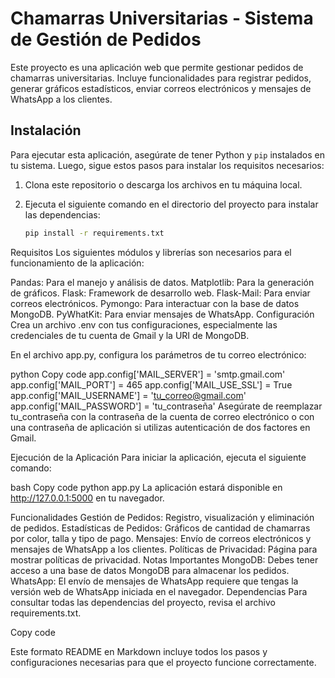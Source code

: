 # Chamarras Universitarias - Sistema de Gestión de Pedidos

Este proyecto es una aplicación web que permite gestionar pedidos de chamarras universitarias. Incluye funcionalidades para registrar pedidos, generar gráficos estadísticos, enviar correos electrónicos y mensajes de WhatsApp a los clientes. 

## Instalación

Para ejecutar esta aplicación, asegúrate de tener Python y `pip` instalados en tu sistema. Luego, sigue estos pasos para instalar los requisitos necesarios:

1. Clona este repositorio o descarga los archivos en tu máquina local.
2. Ejecuta el siguiente comando en el directorio del proyecto para instalar las dependencias:

   ```bash
   pip install -r requirements.txt
Requisitos
Los siguientes módulos y librerías son necesarios para el funcionamiento de la aplicación:

Pandas: Para el manejo y análisis de datos.
Matplotlib: Para la generación de gráficos.
Flask: Framework de desarrollo web.
Flask-Mail: Para enviar correos electrónicos.
Pymongo: Para interactuar con la base de datos MongoDB.
PyWhatKit: Para enviar mensajes de WhatsApp.
Configuración
Crea un archivo .env con tus configuraciones, especialmente las credenciales de tu cuenta de Gmail y la URI de MongoDB.

En el archivo app.py, configura los parámetros de tu correo electrónico:

python
Copy code
app.config['MAIL_SERVER'] = 'smtp.gmail.com'
app.config['MAIL_PORT'] = 465
app.config['MAIL_USE_SSL'] = True
app.config['MAIL_USERNAME'] = 'tu_correo@gmail.com'
app.config['MAIL_PASSWORD'] = 'tu_contraseña'
Asegúrate de reemplazar tu_contraseña con la contraseña de la cuenta de correo electrónico o con una contraseña de aplicación si utilizas autenticación de dos factores en Gmail.

Ejecución de la Aplicación
Para iniciar la aplicación, ejecuta el siguiente comando:

bash
Copy code
python app.py
La aplicación estará disponible en http://127.0.0.1:5000 en tu navegador.

Funcionalidades
Gestión de Pedidos: Registro, visualización y eliminación de pedidos.
Estadísticas de Pedidos: Gráficos de cantidad de chamarras por color, talla y tipo de pago.
Mensajes: Envío de correos electrónicos y mensajes de WhatsApp a los clientes.
Políticas de Privacidad: Página para mostrar políticas de privacidad.
Notas Importantes
MongoDB: Debes tener acceso a una base de datos MongoDB para almacenar los pedidos.
WhatsApp: El envío de mensajes de WhatsApp requiere que tengas la versión web de WhatsApp iniciada en el navegador.
Dependencias
Para consultar todas las dependencias del proyecto, revisa el archivo requirements.txt.

Copy code

Este formato README en Markdown incluye todos los pasos y configuraciones necesarias para que el proyecto funcione correctamente.